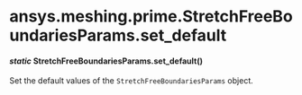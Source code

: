 <a id="ansys-meshing-prime-stretchfreeboundariesparams-set-default"></a>

# ansys.meshing.prime.StretchFreeBoundariesParams.set_default

<a id="ansys.meshing.prime.StretchFreeBoundariesParams.set_default"></a>

#### *static* StretchFreeBoundariesParams.set_default()

Set the default values of the `StretchFreeBoundariesParams` object.

<!-- !! processed by numpydoc !! -->

